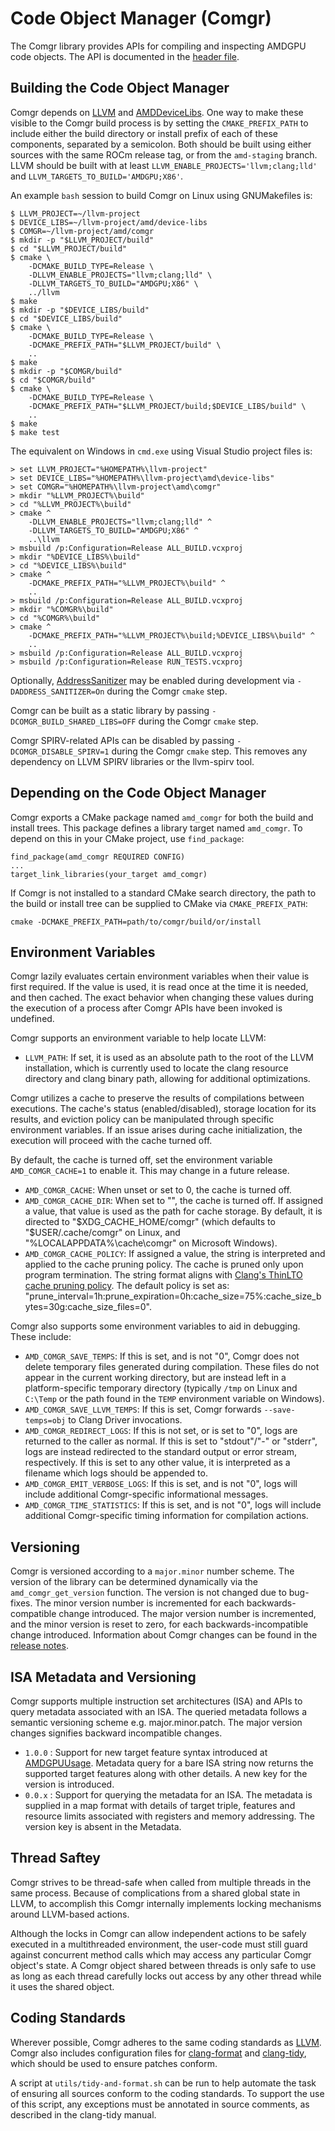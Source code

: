 Code Object Manager (Comgr)
===========================

The Comgr library provides APIs for compiling and inspecting AMDGPU code
objects. The API is documented in the [header file](include/amd_comgr.h.in).

Building the Code Object Manager
--------------------------------

Comgr depends on [LLVM](https://github.com/ROCm/llvm-project) and
[AMDDeviceLibs](https://github.com/ROCm/llvm-project/tree/amd-staging/amd/device-libs).
One way to make these visible to the Comgr build process is by setting the
`CMAKE_PREFIX_PATH` to include either the build directory or install prefix of
each of these components, separated by a semicolon. Both should be built using
either sources with the same ROCm release tag, or from the `amd-staging`
branch. LLVM should be built with at least
`LLVM_ENABLE_PROJECTS='llvm;clang;lld'` and
`LLVM_TARGETS_TO_BUILD='AMDGPU;X86'`.

An example `bash` session to build Comgr on Linux using GNUMakefiles is:

    $ LLVM_PROJECT=~/llvm-project
    $ DEVICE_LIBS=~/llvm-project/amd/device-libs
    $ COMGR=~/llvm-project/amd/comgr
    $ mkdir -p "$LLVM_PROJECT/build"
    $ cd "$LLVM_PROJECT/build"
    $ cmake \
        -DCMAKE_BUILD_TYPE=Release \
        -DLLVM_ENABLE_PROJECTS="llvm;clang;lld" \
        -DLLVM_TARGETS_TO_BUILD="AMDGPU;X86" \
        ../llvm
    $ make
    $ mkdir -p "$DEVICE_LIBS/build"
    $ cd "$DEVICE_LIBS/build"
    $ cmake \
        -DCMAKE_BUILD_TYPE=Release \
        -DCMAKE_PREFIX_PATH="$LLVM_PROJECT/build" \
        ..
    $ make
    $ mkdir -p "$COMGR/build"
    $ cd "$COMGR/build"
    $ cmake \
        -DCMAKE_BUILD_TYPE=Release \
        -DCMAKE_PREFIX_PATH="$LLVM_PROJECT/build;$DEVICE_LIBS/build" \
        ..
    $ make
    $ make test

The equivalent on Windows in `cmd.exe` using Visual Studio project files is:

    > set LLVM_PROJECT="%HOMEPATH%\llvm-project"
    > set DEVICE_LIBS="%HOMEPATH%\llvm-project\amd\device-libs"
    > set COMGR="%HOMEPATH%\llvm-project\amd\comgr"
    > mkdir "%LLVM_PROJECT%\build"
    > cd "%LLVM_PROJECT%\build"
    > cmake ^
        -DLLVM_ENABLE_PROJECTS="llvm;clang;lld" ^
        -DLLVM_TARGETS_TO_BUILD="AMDGPU;X86" ^
        ..\llvm
    > msbuild /p:Configuration=Release ALL_BUILD.vcxproj
    > mkdir "%DEVICE_LIBS%\build"
    > cd "%DEVICE_LIBS%\build"
    > cmake ^
        -DCMAKE_PREFIX_PATH="%LLVM_PROJECT%\build" ^
        ..
    > msbuild /p:Configuration=Release ALL_BUILD.vcxproj
    > mkdir "%COMGR%\build"
    > cd "%COMGR%\build"
    > cmake ^
        -DCMAKE_PREFIX_PATH="%LLVM_PROJECT%\build;%DEVICE_LIBS%\build" ^
        ..
    > msbuild /p:Configuration=Release ALL_BUILD.vcxproj
    > msbuild /p:Configuration=Release RUN_TESTS.vcxproj

Optionally,
[AddressSanitizer](https://github.com/google/sanitizers/wiki/AddressSanitizer)
may be enabled during development via `-DADDRESS_SANITIZER=On` during the Comgr
`cmake` step.

Comgr can be built as a static library by passing
`-DCOMGR_BUILD_SHARED_LIBS=OFF` during the Comgr `cmake` step.

Comgr SPIRV-related APIs can be disabled by passing
`-DCOMGR_DISABLE_SPIRV=1` during the Comgr `cmake` step. This removes any
dependency on LLVM SPIRV libraries or the llvm-spirv tool.

Depending on the Code Object Manager
------------------------------------

Comgr exports a CMake package named `amd_comgr` for both the build and install
trees. This package defines a library target named `amd_comgr`. To depend on
this in your CMake project, use `find_package`:

    find_package(amd_comgr REQUIRED CONFIG)
    ...
    target_link_libraries(your_target amd_comgr)

If Comgr is not installed to a standard CMake search directory, the path to the
build or install tree can be supplied to CMake via `CMAKE_PREFIX_PATH`:

    cmake -DCMAKE_PREFIX_PATH=path/to/comgr/build/or/install

Environment Variables
---------------------

Comgr lazily evaluates certain environment variables when their value is first
required. If the value is used, it is read once at the time it is needed, and
then cached. The exact behavior when changing these values during the execution
of a process after Comgr APIs have been invoked is undefined.

Comgr supports an environment variable to help locate LLVM:

* `LLVM_PATH`: If set, it is used as an absolute path to the root of the LLVM
  installation, which is currently used to locate the clang resource directory
  and clang binary path, allowing for additional optimizations.

Comgr utilizes a cache to preserve the results of compilations between executions.
The cache's status (enabled/disabled), storage location for its results,
and eviction policy can be manipulated through specific environment variables.
If an issue arises during cache initialization, the execution will proceed with
the cache turned off.

By default, the cache is turned off, set the environment variable
`AMD_COMGR_CACHE=1` to enable it. This may change in a future release.

* `AMD_COMGR_CACHE`: When unset or set to 0, the cache is turned off.
* `AMD_COMGR_CACHE_DIR`: When set to "", the cache is turned off. If assigned a
  value, that value is used as the path for cache storage. By default, it is
  directed to "$XDG_CACHE_HOME/comgr" (which defaults to
  "$USER/.cache/comgr" on Linux, and "%LOCALAPPDATA%\cache\comgr"
  on Microsoft Windows).
* `AMD_COMGR_CACHE_POLICY`: If assigned a value, the string is interpreted and
  applied to the cache pruning policy. The cache is pruned only upon program
  termination. The string format aligns with [Clang's ThinLTO cache pruning policy](https://clang.llvm.org/docs/ThinLTO.html#cache-pruning).
  The default policy is set as: "prune_interval=1h:prune_expiration=0h:cache_size=75%:cache_size_bytes=30g:cache_size_files=0".

Comgr also supports some environment variables to aid in debugging. These
include:

* `AMD_COMGR_SAVE_TEMPS`: If this is set, and is not "0", Comgr does not delete
  temporary files generated during compilation. These files do not appear in
  the current working directory, but are instead left in a platform-specific
  temporary directory (typically `/tmp` on Linux and `C:\Temp` or the path
  found in the `TEMP` environment variable on Windows).
* `AMD_COMGR_SAVE_LLVM_TEMPS`: If this is set, Comgr forwards `--save-temps=obj`
  to Clang Driver invocations.
* `AMD_COMGR_REDIRECT_LOGS`: If this is not set, or is set to "0", logs are
  returned to the caller as normal. If this is set to "stdout"/"-" or "stderr",
  logs are instead redirected to the standard output or error stream,
  respectively. If this is set to any other value, it is interpreted as a
  filename which logs should be appended to.
* `AMD_COMGR_EMIT_VERBOSE_LOGS`: If this is set, and is not "0", logs will
  include additional Comgr-specific informational messages.
* `AMD_COMGR_TIME_STATISTICS`: If this is set, and is not "0", logs will
  include additional Comgr-specific timing information for compilation actions.

Versioning
----------

Comgr is versioned according to a `major.minor` number scheme. The version of
the library can be determined dynamically via the `amd_comgr_get_version`
function. The version is not changed due to bug-fixes. The minor version number
is incremented for each backwards-compatible change introduced. The major
version number is incremented, and the minor version is reset to zero, for each
backwards-incompatible change introduced. Information about Comgr changes
can be found in the [release notes](docs/ReleaseNotes.md).

ISA Metadata and Versioning
---------------------------

Comgr supports multiple instruction set architectures (ISA) and APIs to query
metadata associated with an ISA. The queried metadata follows a semantic
versioning scheme e.g. major.minor.patch. The major version changes signifies
backward incompatible changes.

* `1.0.0` : Support for new target feature syntax introduced at [AMDGPUUsage](https://llvm.org/docs/AMDGPUUsage.html).
  Metadata query for a bare ISA string now returns the supported target
  features along with other details. A new key for the version is introduced.
* `0.0.x` : Support for querying the metadata for an ISA. The metadata is
  supplied in a map format with details of target triple, features and
  resource limits associated with registers and memory addressing. The
  version key is absent in the Metadata.

Thread Saftey
-------------

Comgr strives to be thread-safe when called from multiple threads in the same
process. Because of complications from a shared global state in LLVM, to
accomplish this Comgr internally implements locking mechanisms around LLVM-based
actions.

Although the locks in Comgr can allow independent actions to be safely executed
in a multithreaded environment, the user-code must still guard against
concurrent method calls which may access any particular Comgr object's state.
A Comgr object shared between threads is only safe to use as long as each thread
carefully locks out access by any other thread while it uses the shared object.

Coding Standards
----------------

Wherever possible, Comgr adheres to the same coding standards as
[LLVM](https://llvm.org/docs/CodingStandards.html). Comgr also includes
configuration files for
[clang-format](https://clang.llvm.org/docs/ClangFormat.html) and
[clang-tidy](https://clang.llvm.org/extra/clang-tidy/), which should be used to
ensure patches conform.

A script at `utils/tidy-and-format.sh` can be run to help automate the task of
ensuring all sources conform to the coding standards. To support the use of
this script, any exceptions must be annotated in source comments, as described
in the clang-tidy manual.
